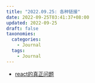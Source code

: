 ```yaml
---
title: "2022.09.25: 各种链接"
date: 2022-09-25T03:41:37+08:00
updated: 2022-09-25
draft: false
taxonomies:
  categories:
    - Journal
  tags:
    - Journal
---
```


- [react的真正问题](https://acko.net/blog/get-in-zoomer-we-re-saving-react/)

<!-- more -->
